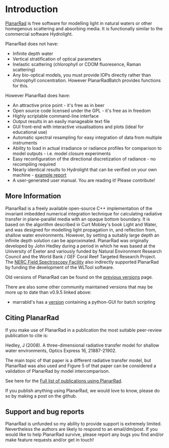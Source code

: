 # Introduction
[PlanarRad](https://github.com/catchSheep/PlanarRad) is free software for modelling light in natural waters or other homegenous scattering and absorbing media. 
It is functionally similar to the commercial software Hydrolight.


PlanarRad does not have:

- Infinite depth water
- Vertical stratification of optical parameters
- Inelastic scattering (chlorophyll or CDOM fluoresence, Raman scattering)
- Any bio-optical models, you must provide IOPs directly rather than chlorophyll concentration. However PlanarRadBatch provides functions for this.

However PlanarRad does have:

- An attractive price point - it's free as in beer
- Open source code licensed under the GPL - it's free as in freedom
- Highly scriptable command-line interface
- Output results in an easily manageable text file
- GUI front-end with interactive visualisations and plots (ideal for educational use)
- Automatic spectral resampling for easy integration of data from multiple instruments
- Ability to load in actual irradiance or radiance profiles for comparison to model outputs - i.e. model closure experiments
- Easy reconfiguration of the directional discretization of radiance - no recompiling required
- Nearly identical results to Hydrolight that can be verified on your own machine - [example report](files/Pr_hl_report.pdf)
- A user-generated user manual. You are reading it! Please contribute!


## More Information
PlanarRad is a freely available open-source C++ implementation of the invariant imbedded numerical integration 
technique for calculating radiative transfer in plane-parallel media with an opaque bottom boundary. It is based 
on the algorithm described in Curt Mobley's book Light and Water, and was designed for modelling light propagation 
in, and reflection from, shallow water environments. However, by setting a suitably large depth an infinite depth 
solution can be approximated. PlanarRad was originally developed by John Hedley during a period in which he was based at 
the University of Exeter and variously funded by Natural Environment Research Council and the World Bank / GEF Coral 
Reef Targeted Research Project. The [NERC Field Spectroscopy Facility](http://fsf.nerc.ac.uk/) also indirectly supported PlanarRad by funding 
the development of the WLTool software. 

Old versions of PlanarRad can be found on the [previous versions](./misc/previous_versions.md) page.

There are also some other community maintained versions that may be more up to date than v0.9.5 linked above:

- marrabld's has a [version](https://github.com/marrabld/planarradpy) containing a python-GUI for batch scripting

## Citing PlanarRad
If you make use of PlanarRad in a publication the most suitable peer-review publication to cite is:

Hedley, J (2008). A three-dimensional radiative transfer model for shallow water environments, Optics Express 16, 21887-21902.

The main topic of that paper is a different radiative transfer model, but PlanarRad was also used and Figure 5 of that paper can be considered a validation of PlanarRad by model intercomparison.

See here for the [Full list of publications using PlanarRad](./misc/publications.md).

If you publish anything using PlanarRad, we would love to know, please do so by making a post on the github.

## Support and bug reports
PlanarRad is unfunded so my ability to provide support is extremely limited. Nevertheless the authors are likely to respond to an 
email/dm/post. If you would like to help PlanarRad survive, please report any bugs you find and/or make feature requests and/or get in touch! 


